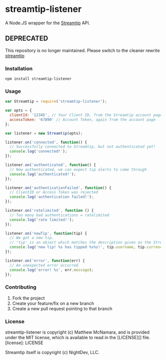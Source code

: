 # streamtip-listener
A Node.JS wrapper for the [Streamtip](https://streamtip.com/) API.

## DEPRECATED
This repository is no longer maintained. Please switch to the cleaner rewrite [streamtip](https://github.com/MattMcNam/streamtip)

### Installation
```
npm install streamtip-listener
```

### Usage
```javascript
var Streamtip = require('streamtip-listener');

var opts = {
  clientId: '12345', // Your Client ID, from the Streamtip account page
  accessToken: '67890' // Account Token, again from the account page
};

var listener = new Streamtip(opts);

listener.on('connected', function() {
  // Successfully connected to Streamtip, but not authenticated yet!
  console.log('connected!');
});

listener.on('authenticated', function() {
  // Now authenticated, we can expect tip alerts to come through
  console.log('authenticated!');
});

listener.on('authenticationFailed', function() {
  // ClientID or Access Token was rejected
  console.log('authentication failed!');
});

listener.on('ratelimited', function () {
  // Too many bad authentications = ratelimited
  console.log('rate limited!');
});

listener.on('newTip', function(tip) {
  // We got a new tip.
  // 'tip' is an object which matches the description given on the Streamtip API page
  console.log('new tip! %s has tipped %s%s!', tip.username, tip.currencySymbol, tip.amount);
});

listener.on('error', function(err) {
  // An unexpected error occurred
  console.log('error! %s', err.message);
});
```

### Contributing
1. Fork the project
2. Create your feature/fix on a new branch
5. Create a new pull request pointing to that branch

### License
streamtip-listener is copyright (c) Matthew McNamara, and is provided under the MIT license, which is available to read in the [LICENSE][] file.
[license]: LICENSE

Streamtip itself is copyright (c) NightDev, LLC.
